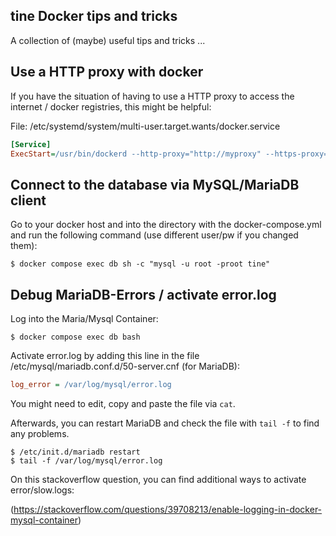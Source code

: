 tine Docker tips and tricks
---

A collection of (maybe) useful tips and tricks ...

## Use a HTTP proxy with docker

If you have the situation of having to use a HTTP proxy to access the internet / docker registries, this might be helpful:

File: /etc/systemd/system/multi-user.target.wants/docker.service

~~~ ini
[Service]
ExecStart=/usr/bin/dockerd --http-proxy="http://myproxy" --https-proxy="http://myproxy" -H fd:// --containerd=/run/containerd/containerd.sock
~~~

## Connect to the database via MySQL/MariaDB client

Go to your docker host and into the directory with the docker-compose.yml and run the following command
(use different user/pw if you changed them):

~~~shell
$ docker compose exec db sh -c "mysql -u root -proot tine"
~~~

## Debug MariaDB-Errors / activate error.log

Log into the Maria/Mysql Container:

~~~shell
$ docker compose exec db bash
~~~

Activate error.log by adding this line in the file /etc/mysql/mariadb.conf.d/50-server.cnf (for MariaDB):

~~~ini
log_error = /var/log/mysql/error.log
~~~

You might need to edit, copy and paste the file via `cat`.

Afterwards, you can restart MariaDB and check the file with `tail -f` to find any problems.

~~~shell
$ /etc/init.d/mariadb restart
$ tail -f /var/log/mysql/error.log
~~~

On this stackoverflow question, you can find additional ways to activate error/slow.logs:

(https://stackoverflow.com/questions/39708213/enable-logging-in-docker-mysql-container)
